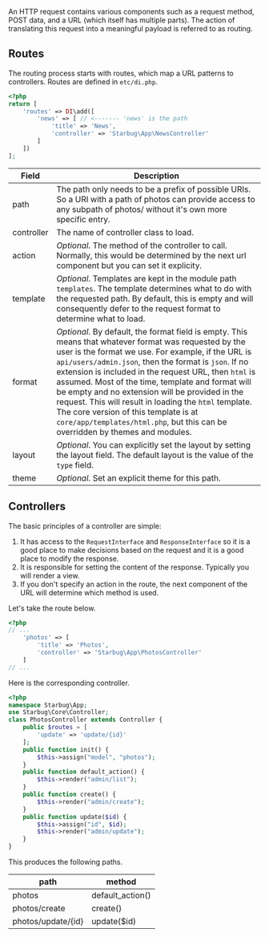 An HTTP request contains various components such as a request method, POST data, and a URL (which itself has multiple parts). The action of translating this request into a meaningful payload is referred to as routing.

## Routes

The routing process starts with routes, which map a URL patterns to controllers. Routes are defined in `etc/di.php`.

```php
<?php
return [
	'routes' => DI\add([
		'news' => [ // <------- 'news' is the path
			'title' => 'News',
			'controller' => 'Starbug\App\NewsController'
		]
	])
];
```


| Field | Description |
|-------|-------------|
| path  | The path only needs to be a prefix of possible URIs. So a URI with a path of photos can provide access to any subpath of photos/ without it's own more specific entry. |
| controller | The name of controller class to load. |
| action | *Optional*. The method of the controller to call. Normally, this would be determined by the next url component but you can set it explicity. |
| template | *Optional*. Templates are kept in the module path `templates`. The template determines what to do with the requested path. By default, this is empty and will consequently defer to the request format to determine what to load. |
| format | *Optional*. By default, the format field is empty. This means that whatever format was requested by the user is the format we use. For example, if the URL is `api/users/admin.json`, then the format is `json`. If no extension is included in the request URL, then `html` is assumed. Most of the time, template and format will be empty and no extension will be provided in the request. This will result in loading the `html` template. The core version of this template is at `core/app/templates/html.php`, but this can be overridden by themes and modules. |
| layout | *Optional*. You can explicitly set the layout by setting the layout field. The default layout is the value of the `type` field. |
| theme | *Optional*. Set an explicit theme for this path. |

## Controllers

The basic principles of a controller are simple:

1. It has access to the `RequestInterface` and `ResponseInterface` so it is a good place to make decisions based on the request and it is a good place to modify the response.
2. It is responsible for setting the content of the response. Typically you will render a view.
3. If you don't specify an action in the route, the next component of the URL will determine which method is used.

Let's take the route below.

```php
<?php
// ...
	'photos' => [
		'title' => 'Photos',
		'controller' => 'Starbug\App\PhotosController'
	]
// ...
```

Here is the corresponding controller.

```php
<?php
namespace Starbug\App;
use Starbug\Core\Controller;
class PhotosController extends Controller {
	public $routes = [
		'update' => 'update/{id}'
	];
	public function init() {
		$this->assign("model", "photos");
	}
	public function default_action() {
		$this->render("admin/list");
	}
	public function create() {
		$this->render("admin/create");
	}
	public function update($id) {
		$this->assign("id", $id);
		$this->render("admin/update");
	}
}
```
This produces the following paths.

| path | method |
|------|--------|
| photos | default_action() |
| photos/create | create() |
| photos/update/{id} | update($id) |
